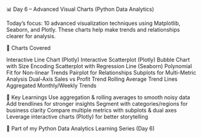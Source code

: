 📊 Day 6 – Advanced Visual Charts (Python Data Analytics)

Today’s focus: 10 advanced visualization techniques using Matplotlib, Seaborn, and Plotly.
These charts help make trends and relationships clearer for analysis.

🔹 Charts Covered

Interactive Line Chart (Plotly)
Interactive Scatterplot (Plotly)
Bubble Chart with Size Encoding
Scatterplot with Regression Line (Seaborn)
Polynomial Fit for Non-linear Trends
Pairplot for Relationships
Subplots for Multi-Metric Analysis
Dual-Axis Sales vs Profit Trend
Rolling Average Trend Lines
Aggregated Monthly/Weekly Trends

🚀 Key Learnings
Use aggregation & rolling averages to smooth noisy data
Add trendlines for stronger insights
Segment with categories/regions for business clarity
Compare multiple metrics with subplots & dual axes
Leverage interactive charts (Plotly) for better storytelling

📌 Part of my Python Data Analytics Learning Series (Day 6)
